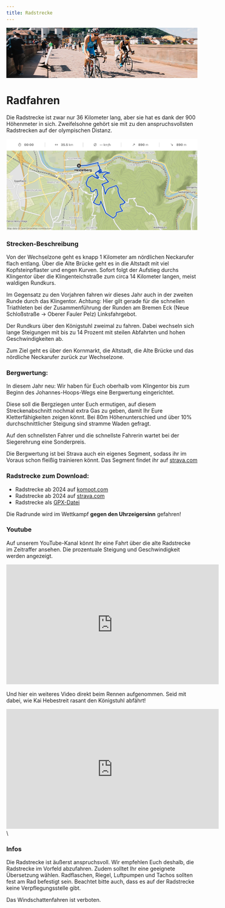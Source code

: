 ```yaml
---
title: Radstrecke
---
```


![Radstrecke](/img/banner/Radfahren.png)

# Radfahren

Die Radstrecke ist zwar nur 36 Kilometer lang, aber sie hat es dank der 900 Höhenmeter in sich. Zweifelsohne gehört sie mit zu den anspruchsvollsten Radstrecken auf der olympischen Distanz.

![Heidelbergman Radstrecke-Hohenprofil](/img/pages/strecke/Radstrecke.png)

### Strecken-Beschreibung

Von der Wechselzone geht es knapp 1 Kilometer am nördlichen Neckarufer flach entlang. Über die Alte Brücke geht es in die Altstadt mit viel Kopfsteinpflaster und engen Kurven. Sofort folgt der Aufstieg durchs Klingentor über die Klingenteichstraße zum circa 14 Kilometer langen, meist waldigen Rundkurs.

Im Gegensatz zu den Vorjahren fahren wir dieses Jahr auch in der zweiten Runde durch das Klingentor.
Achtung: Hier gilt gerade für die schnellen Triathleten bei der Zusammenführung der Runden am Bremen Eck (Neue Schloßstraße -> Oberer Fauler Pelz) Linksfahrgebot.

Der Rundkurs über den Königstuhl zweimal zu fahren. Dabei wechseln sich lange Steigungen mit bis zu 14 Prozent mit steilen Abfahrten und hohen Geschwindigkeiten ab.

Zum Ziel geht es über den Kornmarkt, die Altstadt, die Alte Brücke und das nördliche Neckarufer zurück zur Wechselzone.

### Bergwertung:

In diesem Jahr neu: Wir haben für Euch oberhalb vom Klingentor bis zum Beginn des Johannes-Hoops-Wegs eine Bergwertung eingerichtet. 

Diese soll die Bergziegen unter Euch ermutigen, auf diesem Streckenabschnitt nochmal extra Gas zu geben, damit Ihr Eure Kletterfähigkeiten zeigen könnt. Bei 80m Höhenunterschied und über 10% durchschnittlicher Steigung sind stramme Waden gefragt. 

Auf den schnellsten Fahrer und die schnellste Fahrerin wartet bei der Siegerehrung eine Sonderpreis.

Die Bergwertung ist bei Strava auch ein eigenes Segment, sodass ihr im Voraus schon fleißig trainieren könnt. Das Segment findet ihr auf [strava.com](https://www.strava.com/segments/36886942)

### Radstrecke zum Download:

<!-- - [Radstrecke 2022 auf Garmin.com](https://connect.garmin.com/modern/course/68419649) < 2020 -->
<!-- - [Radstrecke 2021](https://connect.garmin.com/modern/course/68419649) -->
<!-- - [garmin.com](https://connect.garmin.com/modern/course/116711533) -->

- Radstrecke ab 2024 auf [komoot.com](https://www.komoot.com/tour/1684425169?share_token=aEFLKITc4BMa0MLo6T24dqICd7xMcX4MKrLPuTm3oZLNK0aEq4&ref=wtd)
- Radstrecke ab 2024 auf [strava.com](https://www.strava.com/routes/3243917003112441242)
- Radstrecke als [GPX-Datei](/gpx/Radstrecke.gpx)

Die Radrunde wird im Wettkampf **gegen den Uhrzeigersinn** gefahren!

### Youtube

Auf unserem YouTube-Kanal könnt Ihr eine Fahrt über die alte Radstrecke im Zeitraffer ansehen. Die prozentuale Steigung und Geschwindigkeit werden angezeigt.

<iframe width="560" height="315" src="https://www.youtube.com/embed/Ew7Q4y6T2Wc" title="YouTube video player" frameborder="0" allow="accelerometer; autoplay; clipboard-write; encrypted-media; gyroscope; picture-in-picture" allowfullscreen></iframe>

Und hier ein weiteres Video direkt beim Rennen aufgenommen. Seid mit dabei, wie Kai Hebestreit rasant den Königstuhl abfährt!

<iframe width="560" height="315" src="https://www.youtube.com/embed/wg7kXW85WMQ" title="YouTube video player" frameborder="0" allow="accelerometer; autoplay; clipboard-write; encrypted-media; gyroscope; picture-in-picture" allowfullscreen></iframe> \

### Infos

Die Radstrecke ist äußerst anspruchsvoll. Wir empfehlen Euch deshalb, die Radstrecke im Vorfeld abzufahren. Zudem solltet Ihr eine geeignete Übersetzung wählen. Radflaschen, Riegel, Luftpumpen und Tachos sollten fest am Rad befestigt sein. Beachtet bitte auch, dass es auf der Radstrecke keine Verpflegungsstelle gibt.

Das Windschattenfahren ist verboten. 
